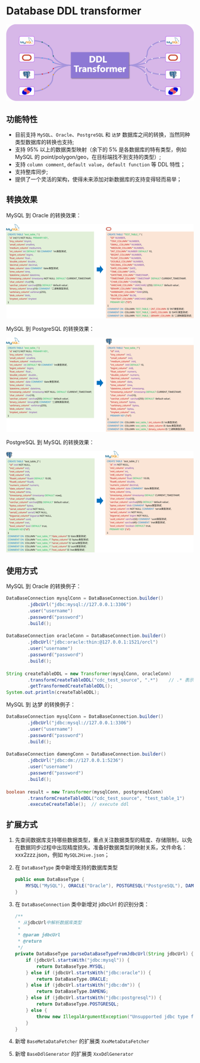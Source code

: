 # Database DDL transformer

![](./img/ddl-transformer-logo.gif)



## 功能特性

- 目前支持 `MySQL`、`Oracle`、`PostgreSQL` 和 `达梦` 数据库之间的转换，当然同种类型数据库的转换也支持;
- 支持 95% 以上的数据类型映射（余下的 5% 是各数据库的特有类型，例如 MySQL 的 point/polygon/geo，在目标端找不到支持的类型）;
- 支持 `column comment`, `default value`，`default function` 等 DDL 特性；
- 支持整库同步;
- 提供了一个灵活的架构，使得未来添加对新数据库的支持变得轻而易举；

## 转换效果

MySQL 到 Oracle 的转换效果：

![](./img/MySQL2Oracle.svg)

MySQL 到 PostgreSQL 的转换效果：

![](./img/MySQL2PostgreSQL.svg)

PostgreSQL 到 MySQL 的转换效果：

![](./img/PostgreSQL2MySQL.svg)

## 使用方式

MySQL 到 Oracle 的转换例子：

```java
DataBaseConnection mysqlConn = DataBaseConnection.builder()
        .jdbcUrl("jdbc:mysql://127.0.0.1:3306")
        .user("username")
        .password("password")
        .build();

DataBaseConnection oracleConn = DataBaseConnection.builder()
        .jdbcUrl("jdbc:oracle:thin:@127.0.0.1:1521/orcl")
        .user("username")
        .password("password")
        .build();

String createTableDDL = new Transformer(mysqlConn, oracleConn)
		.transformCreateTableDDL("cdc_test_source", ".*")    // .* 表示整库同步, 或配置具体表名
		.getTransformedCreateTableDDL();
System.out.println(createTableDDL);
```

MySQL 到 达梦 的转换例子：

```java
DataBaseConnection mysqlConn = DataBaseConnection.builder()
        .jdbcUrl("jdbc:mysql://127.0.0.1:3306")
        .user("username")
        .password("password")
        .build();

DataBaseConnection damengConn = DataBaseConnection.builder()
        .jdbcUrl("jdbc:dm://127.0.0.1:5236")
        .user("username")
        .password("password")
        .build();

boolean result = new Transformer(mysqlConn, postgresqlConn)
        .transformCreateTableDDL("cdc_test_source", "test_table_1")
        .executeCreateTable();  // execute ddl
```

## 扩展方式

1. 先查阅数据库支持哪些数据类型，重点关注数据类型的精度、存储限制，以免在数据同步过程中出现精度损失。准备好数据类型的映射关系，文件命名：xxx2zzz.json，例如 `MySQL2Hive.json`；

2. 在 `DataBaseType` 类中新增支持的数据库类型

   ```java
   public enum DataBaseType {
       MYSQL("MySQL"), ORACLE("Oracle"), POSTGRESQL("PostgreSQL"), DAMENG("DM");
   }
   ```

3. 在 `DataBaseConnection` 类中新增对 jdbcUrl 的识别分类：

   ```java
   /**
    * 从jdbcUrl中解析数据库类型
    * 
    * @param jdbcUrl
    * @return
    */
   private DataBaseType parseDataBaseTypeFromJdbcUrl(String jdbcUrl) {
       if (jdbcUrl.startsWith("jdbc:mysql")) {
           return DataBaseType.MYSQL;
       } else if (jdbcUrl.startsWith("jdbc:oracle")) {
           return DataBaseType.ORACLE;
       } else if (jdbcUrl.startsWith("jdbc:dm")) {
           return DataBaseType.DAMENG;
       } else if (jdbcUrl.startsWith("jdbc:postgresql")) {
           return DataBaseType.POSTGRESQL;
       } else {
           throw new IllegalArgumentException("Unsupported jdbc type for " + jdbcUrl);
       }
   }
   ```

4. 新增 `BaseMetaDataFetcher`  的扩展类 `XxxMetaDataFetcher` 

5. 新增 `BaseDdlGenerator` 的扩展类 `XxxDdlGenerator`

